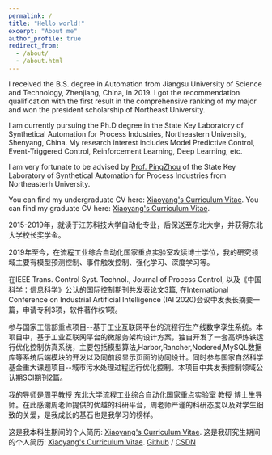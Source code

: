```yaml
---
permalink: /
title: "Hello world!"
excerpt: "About me"
author_profile: true
redirect_from: 
  - /about/
  - /about.html
---
```

I received the B.S. degree in Automation from Jiangsu University of Science and Technology, Zhenjiang, China, in 2019. I got the recommendation qualification with the first result in the comprehensive ranking of my major and won the president scholarship of Northeast University.

I am currently pursuing the Ph.D degree in the State Key Laboratory of Synthetical Automation for Process Industries, Northeastern University, Shenyang, China. My research interest includes Model Predictive Control, Event-Triggered Control, Reinforcement Learning, Deep Learning, etc. 

I am very fortunate to be advised by [Prof. PingZhou](http://faculty.neu.edu.cn/zhouping/) of the State Key Laboratory of Synthetical Automation for Process Industries from Northeasterh University.

You can find my undergraduate CV here: [Xiaoyang's Curriculum Vitae](../assets/Curriculum_Vitae.pdf). You can find my graduate CV here: [Xiaoyang's Curriculum Vitae](../assets/Curriculum_Vitae.pdf).

2015-2019年，就读于江苏科技大学自动化专业，后保送至东北大学，并获得东北大学校长奖学金。

2019年至今，在流程工业综合自动化国家重点实验室攻读博士学位，我的研究领域主要有模型预测控制、事件触发控制、强化学习、深度学习等。

在IEEE Trans. Control Syst. Technol., Journal of Process Control, 以及《中国科学：信息科学》公认的国际控制期刊共发表论文3篇, 在International Conference on Industrial Artificial  Intelligence (IAI 2020)会议中发表长摘要一篇，申请专利3项，软件著作权1项。

参与国家工信部重点项目--基于工业互联网平台的流程行生产线数字孪生系统。本项目中，基于工业互联网平台的微服务架构设计方案，独自开发了一套高炉炼铁运行优化控制仿真系统，主要包括模型算法,Harbor,Rancher,Nodered,MySQL数据库等系统后端模块的开发以及同前段显示页面的协同设计。同时参与国家自然科学基金重大课题项目--城市污水处理过程运行优化控制。本项目中共发表控制领域公认期SCI期刊2篇。

我的导师是[周平教授](http://faculty.neu.edu.cn/zhouping/) 东北大学流程工业综合自动化国家重点实验室 教授 博士生导师。在此感谢周老师提供的优越的科研平台，周老师严谨的科研态度以及对学生细致的关爱，是我成长的基石也是我学习的榜样。

这是我本科生期间的个人简历: [Xiaoyang's Curriculum Vitae](../assets/Curriculum_Vitae.pdf). 这是我研究生期间的个人简历: [Xiaoyang's Curriculum Vitae](../assets/Curriculum_Vitae.pdf).
[Github](https://github.com/sunxiaoyang1996) /  [CSDN](https://blog.csdn.net/manqianfu9364?type=blog)

